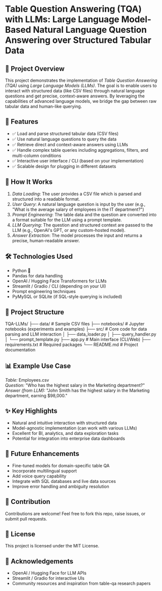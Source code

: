 # Table Question Answering (TQA) with LLMs: Large Language Model-Based Natural Language Question Answering over Structured Tabular Data

## 📌 Project Overview

This project demonstrates the implementation of *Table Question Answering (TQA)* using *Large Language Models (LLMs)*. The goal is to enable users to interact with structured data (like CSV files) through natural language questions and get precise, context-aware answers. By leveraging the capabilities of advanced language models, we bridge the gap between raw tabular data and human-like querying.

## 🚀 Features

- ✅ Load and parse structured tabular data (CSV files)
- ✅ Use natural language questions to query the data
- ✅ Retrieve direct and context-aware answers using LLMs
- ✅ Handle complex table queries including aggregations, filters, and multi-column conditions
- ✅ Interactive user interface / CLI (based on your implementation)
- ✅ Scalable design for plugging in different datasets

## 🧠 How It Works

1. *Data Loading*: The user provides a CSV file which is parsed and structured into a readable format.
2. *User Query*: A natural language question is input by the user (e.g., "What is the average salary of employees in the IT department?")
3. *Prompt Engineering*: The table data and the question are converted into a format suitable for the LLM using a prompt template.
4. *LLM Querying*: The question and structured context are passed to the LLM (e.g., OpenAI's GPT, or any custom-hosted model).
5. *Answer Extraction*: The model processes the input and returns a precise, human-readable answer.

## 🛠️ Technologies Used

- Python 🐍
- Pandas for data handling
- OpenAI / Hugging Face Transformers for LLMs
- Streamlit / Gradio / CLI (depending on your UI)
- Prompt engineering techniques
- PyMySQL or SQLite (if SQL-style querying is included)

## 📂 Project Structure


TQA-LLMs/
├── data/                # Sample CSV files
├── notebooks/           # Jupyter notebooks (experiments and examples)
├── src/                 # Core code for data parsing and LLM interaction
│   ├── data_loader.py
│   ├── query_handler.py
│   └── prompt_template.py
├── app.py               # Main interface (CLI/Web)
├── requirements.txt     # Required packages
└── README.md            # Project documentation


## 📊 Example Use Case

*Table:* Employees.csv  
*Question:* "Who has the highest salary in the Marketing department?"  
*Answer (from LLM):* "John Smith has the highest salary in the Marketing department, earning $98,000."

## ✨ Key Highlights

- Natural and intuitive interaction with structured data
- Model-agnostic implementation (can work with various LLMs)
- Excellent for BI, analytics, and data exploration tasks
- Potential for integration into enterprise data dashboards

## 📌 Future Enhancements

- Fine-tuned models for domain-specific table QA  
- Incorporate multilingual support  
- Add voice query capability  
- Integrate with SQL databases and live data sources  
- Improve error handling and ambiguity resolution

## 🤝 Contribution

Contributions are welcome! Feel free to fork this repo, raise issues, or submit pull requests.

## 📄 License

This project is licensed under the MIT License.

## 🙌 Acknowledgements

- OpenAI / Hugging Face for LLM APIs  
- Streamlit / Gradio for interactive UIs  
- Community resources and inspiration from table-qa research papers
